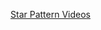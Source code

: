 <a href="https://www.youtube.com/watch?v=6irHnysGbSI&list=PL7ersPsTyYt2prN058WfA_j3ElgwD1bht" target="_blank">Star Pattern Videos</a>
